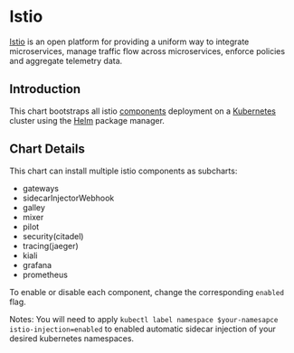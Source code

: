 # Istio

[Istio](https://istio.io/) is an open platform for providing a uniform way to integrate microservices, manage traffic flow across microservices, enforce policies and aggregate telemetry data.

## Introduction

This chart bootstraps all istio [components](https://istio.io/docs/concepts/what-is-istio/overview.html) deployment on a [Kubernetes](http://kubernetes.io) cluster using the [Helm](https://helm.sh) package manager.

## Chart Details

This chart can install multiple istio components as subcharts:
- gateways
- sidecarInjectorWebhook
- galley
- mixer
- pilot
- security(citadel)
- tracing(jaeger)
- kiali
- grafana
- prometheus

To enable or disable each component, change the corresponding `enabled` flag.

Notes: You will need to apply `kubectl label namespace $your-namesapce istio-injection=enabled` to enabled automatic sidecar injection of your desired kubernetes namespaces.
